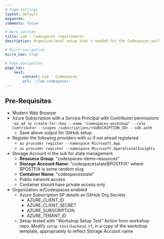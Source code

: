```yaml
---
# Page settings
layout: default
keywords:
comments: false

# Hero section
title: Lab - Codespaces requirements
description: Organizational setup that's needed for the Codespaces workshop

# Micro navigation
micro_nav: true

# Page navigation
page_nav:
    next: 
        content: Lab - Codespaces
        url: '/lab-codespaces'
---
```


## Pre-Requisites
- Modern Web Browser
- Azure Subscription with a Service Principal with Contributor permissions
  -`az ad sp create-for-rbac --name "codespaces-workshop" --role Contributor --scopes /subscriptions/<SUBSCRIPTION_ID> --sdk-auth`
  - Save above output for GitHub setup
- Register the following providers with `az` if not alread registered
  - `az provider register --namespace Microsoft.App`
  - `az provider register --namespace Microsoft.OperationalInsights`
- Storage Account in the sub for state management
  - __Resource Group__: "codespaces-demo-resources"
  - __Storage Account Name__: "codespacesstate$POSTFIX" where $POSTFIX is some random slug
  - __Container Name__: "codespacesstate"
  - Public network access
  - Container should have private access only
- Organization w/Codespaces enabled
  - Azure Subscription SP details as GitHub Org Secrets
    - AZURE_CLIENT_ID
    - AZURE_CLIENT_SECRET
    - AZURE_SUBSCRIPTION
    - AZURE_TENANT_ID
  - Setup tested with "Workshop Setup Test" Action from workshop repo. Modify `setup-test/backend.tf`, in a copy of the workshop template, appropriately to reflect Storage Account name

